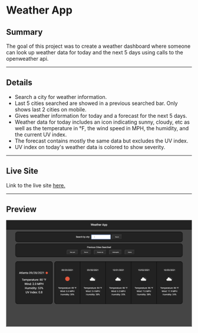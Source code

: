 # Weather App

## Summary

The goal of this project was to create a weather dashboard where someone can look up weather data for today and the next 5 days using calls to the openweather api.

---

## Details

* Search a city for weather information.
* Last 5 cities searched are showed in a previous searched bar. Only shows last 2 cities on mobile.
* Gives weather information for today and a forecast for the next 5 days.
* Weather data for today includes an icon indicating sunny, cloudy, etc as well as the temperature in °F, the wind speed in MPH, the humidity, and the current UV index.
* The forecast contains mostly the same data but excludes the UV index.
* UV index on today's weather data is colored to show severity.

---

## Live Site

Link to the live site [here.](https://seanovery.github.io/weather-app/)

---

## Preview

![Scheduler Screenshot](./assets/images/weather-app.png)